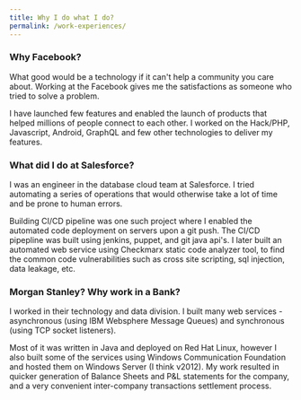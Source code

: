 ```yaml
---
title: Why I do what I do?
permalink: /work-experiences/
---
```

<h3>Why Facebook?</h3>
What good would be a technology if it can't help a community you care about. Working at the Facebook gives me the satisfactions as someone who tried to solve a problem.

I have launched few features and enabled the launch of products that helped millions of people connect to each other. I worked on the Hack/PHP, Javascript, Android, GraphQL and few other technologies to deliver my features.

<h3>What did I do at Salesforce?</h3>
I was an engineer in the database cloud team at Salesforce. I tried automating a series of operations that would otherwise take a lot of time and be prone to human errors.

Building CI/CD pipeline was one such project where I enabled the automated code deployment on servers upon a git push. The CI/CD pipepline was built using jenkins, puppet, and git java api's. I later built an automated web service using Checkmarx static code analyzer tool, to find the common code vulnerabilities such as cross site scripting, sql injection, data leakage, etc.

<h3>Morgan Stanley? Why work in a Bank?</h3>
I worked in their technology and data division. I built many web services - asynchronous (using IBM Websphere Message Queues) and synchronous (using TCP socket listeners).

Most of it was written in Java and deployed on Red Hat Linux, however I also built some of the services using Windows Communication Foundation and hosted them on Windows Server (I think v2012). My work resulted in quicker generation of Balance Sheets and P&L statements for the company, and a very convenient inter-company transactions settlement process.